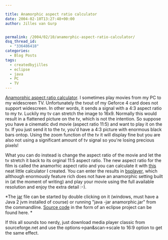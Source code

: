 ```yaml
---

title: Anamorphic aspect ratio calculator
date: 2004-02-10T13:27:48+00:00
author: Jilles van Gurp


permalink: /2004/02/10/anamorphic-aspect-ratio-calculator/
dsq_thread_id:
  - "336486418"
categories:
  - Blog Posts
tags:
  - createdbyjilles
  - eclipse
  - java
  - PC
  - TV
---
```

[Anamorphic aspect ratio calculator](https://www.jillesvangurp.com/nerdstuff/anamorphicratiocalculator/anamorphic.jar). I sometimes play movies from my PC to my widescreen TV. Unfortunately the tvout of my Geforce 4 card does not support widescreen. In other words, it sends a signal with a 4:3 aspect
ratio to my tv. Luckily my tv can stretch the image to 16x9. Normally this would result in a flattened picture on the tv, which is not the intention. So suppose you have a cinematic dvd movie (aspect ratio 11:5) and want to play it on the tv. If you just send it to the tv, you'd have a 4:3 picture with enormous black bars ontop. Using the zoom function of the tv it will display fine but you are also not using a significant amount of tv signal so you're losing precious pixels!

What you can do instead is change the aspect ratio of the movie and let the tv stretch it back to its orginal 11:5 aspect ratio. The new aspect ratio for the film is called the anamorhic aspect ratio and you can
calculate it with [this](https://www.jillesvangurp.com/nerdstuff/anamorphicratiocalculator/anamorphic.jar) neat little calculator I created. You can enter the results in [bsplayer](http://www.bsplayer.org/),
which allthough enormously feature rich does not have an anamorphic setting built in (at the moment of writing) and play your movie using the full available resolution and enjoy the extra detail :-).

*The [jar](https://www.jillesvangurp.com/nerdstuff/anamorphicratiocalculator/anamorphic.jar) file can be started by double clicking on it (windows, must have a Java 2 jvm installed of course) or running "java -jar anamorphic.jar" from the commandline. [Source code](https://www.jillesvangurp.com/nerdstuff/anamorphicratiocalculator/aspectratioconverter.zip) in the form of an eclipse project can be found here. *

If this all sounds too nerdy, just download media player classic from sourceforge.net and use the options->pan&scan->scale to 16:9 option to get the same effect.